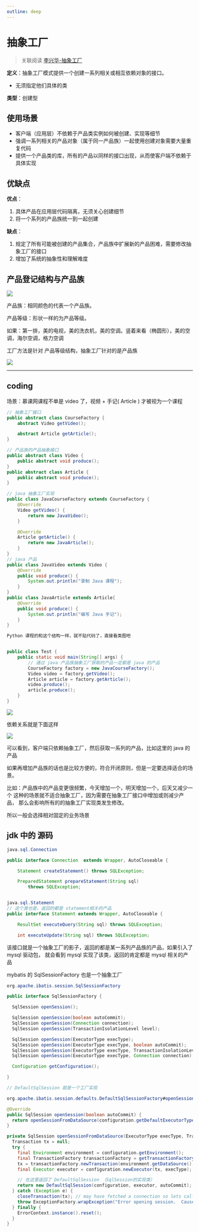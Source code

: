 ```yaml
---
outline: deep
---
```

# 抽象工厂

> 关联阅读 [李兴华-抽象工厂](/design_pattern/08_abstract_factory/abstract_factory.md)

**定义**：抽象工厂模式提供一个创建一系列相关或相互依赖对象的接口。

* 无须指定他们具体的类

**类型**：创建型

## 使用场景

* 客户端（应用层）不依赖于产品类实例如何被创建、实现等细节
* 强调一系列相关的产品对象（属于同一产品族）一起使用创建对象需要大量重复代码
* 提供一个产品类的库，所有的产品以同样的接口出现，从而使客户端不依赖于具体实现

## 优缺点

**优点**：

1. 具体产品在应用层代码隔离，无须关心创建细节
2. 将一个系列的产品族统一到一起创建

**缺点**：

1. 规定了所有可能被创建的产品集合，产品族中扩展新的产品困难，需要修改抽象工厂的接口
2. 增加了系统的抽象性和理解难度

## 产品登记结构与产品族

![](./assets/markdown-img-paste-20180829221321395.png)

产品族：相同颜色的代表一个产品族。

产品等级：形状一样的为产品等级。

如果：第一排，美的电视，美的洗衣机，美的空调。竖着来看（椭圆形），美的空调，海尔空调，格力空调

工厂方法是针对 产品等级结构，抽象工厂针对的是产品族

![](./assets/markdown-img-paste-2018082922284577.png)

----

## coding

场景：慕课网课程不单是 video 了，视频 + 手记( Article ) 才被视为一个课程

```java
// 抽象工厂接口
public abstract class CourseFactory {
    abstract Video getVideo();

    abstract Article getArticle();
}

// 产品族的产品抽象接口
public abstract class Video {
    public abstract void produce();
}
public abstract class Article {
    public abstract void produce();
}

// java 抽象工厂实现
public class JavaCourseFactory extends CourseFactory {
    @Override
    Video getVideo() {
        return new JavaVideo();
    }

    @Override
    Article getArticle() {
        return new JavaArticle();
    }
}
// java 产品
public class JavaVideo extends Video {
    @Override
    public void produce() {
        System.out.println("录制 Java 课程");
    }
}
public class JavaArticle extends Article{
    @Override
    public void produce() {
        System.out.println("编写 Java 手记");
    }
}

Python 课程的和这个结构一样，就不贴代码了，直接看类图吧


public class Test {
    public static void main(String[] args) {
        // 通过 java 产品族抽象工厂获取的产品一定都是 java 的产品
        CourseFactory factory = new JavaCourseFactory();
        Video video = factory.getVideo();
        Article article = factory.getArticle();
        video.produce();
        article.produce();
    }
}
```

![](./assets/markdown-img-paste-20180829230746796.png)

依赖关系就是下面这样

![](./assets/markdown-img-paste-20180829230222369.png)

可以看到，客户端只依赖抽象工厂，然后获取一系列的产品，比如这里的 java 的产品

如果再增加产品族的话也是比较方便的，符合开闭原则，但是一定要选择适合的场景。

比如：产品族中的产品变更很频繁，今天增加一个，明天增加一个，后天又减少一个
这种的场景就不适合抽象工厂，因为需要在抽象工厂接口中增加或则减少产品，
那么会影响所有的的抽象工厂实现类发生修改。

所以一般会选择相对固定的业务场景

## jdk 中的 源码

```java
java.sql.Connection

public interface Connection  extends Wrapper, AutoCloseable {

    Statement createStatement() throws SQLException;

    PreparedStatement prepareStatement(String sql)
        throws SQLException;


java.sql.Statement
// 这个类也是，返回的都是 statement相关的产品
public interface Statement extends Wrapper, AutoCloseable {

    ResultSet executeQuery(String sql) throws SQLException;

    int executeUpdate(String sql) throws SQLException;
```

该接口就是一个抽象工厂的影子，返回的都是某一系列产品族的产品，如果引入了 mysql 驱动包，
就会看到 mysql 实现了该类，返回的肯定都是 mysql 相关的产品

mybatis 的 SqlSessionFactory 也是一个抽象工厂

```java
org.apache.ibatis.session.SqlSessionFactory

public interface SqlSessionFactory {

  SqlSession openSession();

  SqlSession openSession(boolean autoCommit);
  SqlSession openSession(Connection connection);
  SqlSession openSession(TransactionIsolationLevel level);

  SqlSession openSession(ExecutorType execType);
  SqlSession openSession(ExecutorType execType, boolean autoCommit);
  SqlSession openSession(ExecutorType execType, TransactionIsolationLevel level);
  SqlSession openSession(ExecutorType execType, Connection connection);

  Configuration getConfiguration();

}

// DefaultSqlSession 就是一个工厂实现

org.apache.ibatis.session.defaults.DefaultSqlSessionFactory#openSession(boolean)

@Override
public SqlSession openSession(boolean autoCommit) {
  return openSessionFromDataSource(configuration.getDefaultExecutorType(), null, autoCommit);
}

private SqlSession openSessionFromDataSource(ExecutorType execType, TransactionIsolationLevel level, boolean autoCommit) {
  Transaction tx = null;
  try {
    final Environment environment = configuration.getEnvironment();
    final TransactionFactory transactionFactory = getTransactionFactoryFromEnvironment(environment);
    tx = transactionFactory.newTransaction(environment.getDataSource(), level, autoCommit);
    final Executor executor = configuration.newExecutor(tx, execType);

    // 在这里返回了 DefaultSqlSession （SqlSession的实现类）
    return new DefaultSqlSession(configuration, executor, autoCommit);
  } catch (Exception e) {
    closeTransaction(tx); // may have fetched a connection so lets call close()
    throw ExceptionFactory.wrapException("Error opening session.  Cause: " + e, e);
  } finally {
    ErrorContext.instance().reset();
  }
}
```
